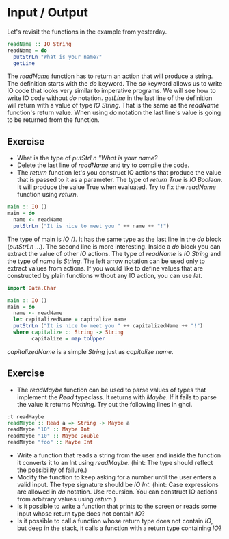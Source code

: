 # Input / Output

Let's revisit the functions in the example from yesterday.

``` haskell
readName :: IO String
readName = do
  putStrLn "What is your name?"
  getLine
```

The *readName* function has to return an action that will produce a string.
The definition starts with the *do* keyword.  The *do* keyword allows us to
write IO code that looks very similar to imperative programs.  We will see
how to write IO code without *do* notation.  *getLine* in the last line of the
definition will return with a value of type *IO String*.  That is the same as
the *readName* function's return value.  When using *do* notation the last
line's value is going to be returned from the function.

## Exercise
 * What is the type of *putStrLn "What is your name?*
 * Delete the last line of *readName* and try to compile the code.
 * The *return* function let's you construct IO actions that produce the value
   that is passed to it as a parameter.  The type of *return True* is *IO
   Boolean*. It will produce the value True when evaluated.  Try to fix the
   *readName* function using *return*.

``` haskell
main :: IO ()
main = do
  name <- readName
  putStrLn ("It is nice to meet you " ++ name ++ "!")
```

The type of main is *IO ()*.  It has the same type as the last line in the *do*
block (*putStrLn ...*).  The second line is more interesting.  Inside a *do*
block you can extract the value of other *IO* actions.  The type of *readName*
is *IO String* and the type of *name* is *String*.  The left arrow notation can
be used only to extract values from actions.  If you would like to define values
that are constructed by plain functions without any IO action, you can use
*let*.

``` haskell
import Data.Char

main :: IO ()
main = do
  name <- readName
  let capitalizedName = capitalize name
  putStrLn ("It is nice to meet you " ++ capitalizedName ++ "!")
  where capitalize :: String -> String
        capitalize = map toUpper
```
*capitalizedName* is a simple *String* just as *capitalize name*.

## Exercise
  * The *readMaybe* function can be used to parse values of types that implement
    the *Read* typeclass.  It returns with *Maybe*. If it fails to parse the
    value it returns *Nothing*.  Try out the following lines in ghci.

``` haskell
:t readMaybe
readMaybe :: Read a => String -> Maybe a
readMaybe "10" :: Maybe Int
readMaybe "10" :: Maybe Double
readMaybe "foo" :: Maybe Int
```

  * Write a function that reads a string from the user and inside the function
    it converts it to an Int using *readMaybe*.  (hint: The type should reflect
    the possibility of failure.)
  * Modify the function to keep asking for a number until the user enters a
    valid input.  The type signature should be *IO Int*.  (hint: Case
    expressions are allowed in *do* notation.  Use recursion.  You can construct
    IO actions from arbitrary values using *return*.)
  * Is it possible to write a function that prints to the screen or reads some
    input whose return type does not contain *IO*?
  * Is it possible to call a function whose return type does not contain *IO*, but deep
    in the stack, it calls a function with a return type containing *IO*?
